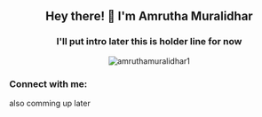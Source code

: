 <h2 align="center">Hey there! 👋 I'm Amrutha Muralidhar</h2>

<h3 align="center">I'll put intro later this is holder line for now</h3>

<p align="center"> <img src="https://komarev.com/ghpvc/?username=amruthamuralidhar1&label=Profile%20views&color=0e75b6&style=flat" alt="amruthamuralidhar1" /> </p>

<h3 align="left">Connect with me:</h3>
<p align="left"> also comming up later
</p>
